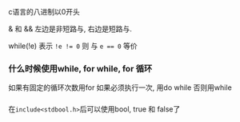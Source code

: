 c语言的八进制以0开头

& 和 && 左边是非短路与, 右边是短路与.

while(!e) 表示 `!e != 0` 则 与 `e == 0` 等价

### 什么时候使用while, for while, for 循环
如果有固定的循环次数用for
如果必须执行一次, 用do while
否则用while

### 
在`include<stdbool.h>`后可以使用bool, true 和 false了
